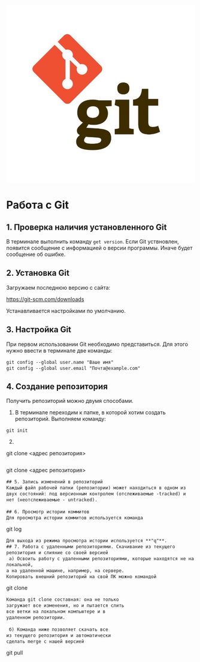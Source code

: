 ![Logo](Git_Logo.jpeg)
# Работа с Git
## 1. Проверка наличия установленного Git
В терминале выполнить команду `get version`. 
Если Git уствновлен, появится сообщение с информацией о версии программы. Иначе будет сообщение об ошибке.

## 2. Установка Git
Загружаем последнюю версию с сайта:

 https://git-scm.com/downloads

Устанавливается настройками по умолчанию.

## 3. Настройка Git
При первом использовании Git необходимо представиться. Для этого нужно ввести в терминале две команды:
```
git config --global user.name "Ваше имя"
git config --global user.email "Почта@example.com"
```

## 4. Создание репозитория
Получить репозиторий можно двумя способами.
1. В терминале переходим к папке, в которой хотим создать репозиторий. Выполняем команду:
```
git init
```
2. ```
git clone <адрес репозитория>
```Клонировать существующий репозиторий Git из любого места. Сделать это можно так:
```
git clone <адрес репозитория>
```
## 5. Запись изменений в репозиторий
Каждый файл рабочей папки (репозитории) может находиться в одном из двух состояний: под версионным контролем (отслеживаемые -tracked) и нет (неотслеживаемые - untracked).

## 6. Просмотр истории коммитов
Для просмотра истории коммитов используется команда
```
git log
```
Для выхода из режима просмотра истории используется **"q"**.
## 7. Работа с удаленными репозиториями. Скачивание из текущего репозитория и слияние со своей версией
 a) Освоить работу с удаленными репозиториями, которые находятся не на локальной, 
а на удаленной машине, например, на сервере.
Копировать внешний репозиторий на свой ПК можно командой 
```
git clone
```
Команда git clone составная: она не только
загружает все изменения, но и пытается слить 
все ветки на локальном компьютере и в
удаленном репозитории.
 
 б) Команда ниже позволяет скачать все 
из текущего репозитория и автоматически
сделать merge с нашей версией
```
git pull
```